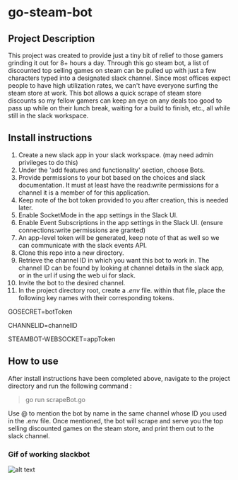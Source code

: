 # go-steam-bot

## Project Description 

This project was created to provide just a tiny bit of relief to those gamers grinding it out for 8+ hours a day. Through this go steam bot, a list of discounted top selling games on steam can be pulled up with just a few characters typed into a designated slack channel. Since most offices expect people to have high utilization rates, we can't have everyone surfing the steam store at work. This bot allows a quick scrape of steam store discounts so my fellow gamers can keep an eye on any deals too good to pass up while on their lunch break, waiting for a build to finish, etc., all while still in the slack workspace. 

## Install instructions 

1. Create a new slack app in your slack workspace. (may need admin privileges to do this)
2. Under the 'add features and functionality' section, choose Bots. 
3. Provide permissions to your bot based on the choices and slack documentation. It must at least have the read:write permissions for a channel it is a member of for this application. 
4. Keep note of the bot token provided to you after creation, this is needed later. 
5. Enable SocketMode in the app settings in the Slack UI. 
6. Enable Event Subscriptions in the app settings in the Slack UI. (ensure connections:write permissions are granted)
7. An app-level token will be generated, keep note of that as well so we can communicate with the slack events API. 
8. Clone this repo into a new directory. 
9. Retrieve the channel ID in which you want this bot to work in. The channel ID can be found by looking at channel details in the slack app, or in the url if using the web ui for slack. 
10. Invite the bot to the desired channel. 
11. In the project directory root, create a *.env* file. within that file, place the following key names with their corresponding tokens.   

GOSECRET=botToken

CHANNELID=channelID 

STEAMBOT-WEBSOCKET=appToken

## How to use

After install instructions have been completed above, navigate to the project directory and run the following command : 

> go run scrapeBot.go 

Use @ to mention the bot by name in the same channel whose ID you used in the .env file. Once mentioned, the bot will scrape and serve you the top selling discounted games on the steam store, and print them out to the slack channel. 

### Gif of working slackbot 
![alt text](demo.gif "Demo Giphy")

